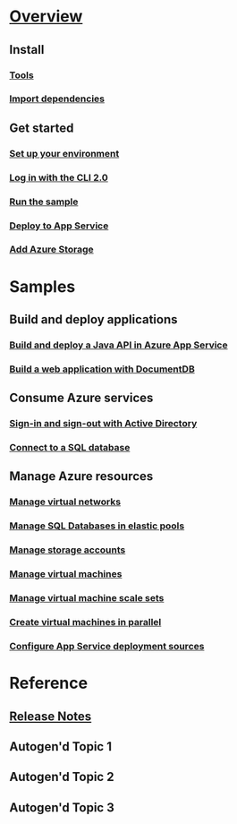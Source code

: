 # [Overview](index.md)
## Install
### [Tools](tools.md)
### [Import dependencies](download.md)
## Get started 
### [Set up your environment](get-started-intro.md)
### [Log in with the CLI 2.0](get-started-cli.md)
### [Run the sample](get-started-sample.md)
### [Deploy to App Service](get-started-appservice.md)
### [Add Azure Storage](get-started-storage.md)
# Samples
## Build and deploy applications 
### [Build and deploy a Java API in Azure App Service](https://docs.microsoft.com/en-us/azure/app-service-api/app-service-api-java-api-app)
### [Build a web application with DocumentDB](https://docs.microsoft.com/en-us/azure/documentdb/documentdb-java-application)
## Consume Azure services
### [Sign-in and sign-out with Active Directory](https://docs.microsoft.com/en-us/azure/active-directory/develop/active-directory-devquickstarts-webapp-java)
### [Connect to a SQL database](https://docs.microsoft.com/en-us/sql/connect/jdbc/data-source-sample)
## Manage Azure resources 
### [Manage virtual networks](manage-virtual-networks.md)
### [Manage SQL Databases in elastic pools](manage-sql-elastic-pools.md)
### [Manage storage accounts](manage-storage-accounts.md)
### [Manage virtual machines](manage-virtual-machines.md)
### [Manage virtual machine scale sets](manage-vm-scalesets.md)
### [Create virtual machines in parallel](create-vm-in-parallel.md)
### [Configure App Service deployment sources](configure-webapp-sources.md)
# Reference
## [Release Notes](release-notes.md)
## Autogen'd Topic 1
## Autogen'd Topic 2
## Autogen'd Topic 3
